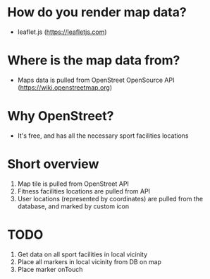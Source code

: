 # How do you render map data?
  - leaflet.js (https://leafletjs.com)

# Where is the map data from?
  - Maps data is pulled from OpenStreet OpenSource API (https://wiki.openstreetmap.org)

# Why OpenStreet?
  - It's free, and has all the necessary sport facilities locations

# Short overview
  1. Map tile is pulled from OpenStreet API
  2. Fitness facilities locations are pulled from API
  3. User locations (represented by coordinates) are pulled from the database, and marked by custom icon

# TODO
  1. Get data on all sport facilities in local vicinity
  2. Place all markers in local vicinity from DB on map
  3. Place marker onTouch 